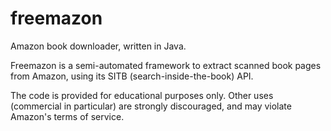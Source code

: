 freemazon
=========

Amazon book downloader, written in Java.

Freemazon is a semi-automated framework to extract scanned book pages from Amazon, using its SITB (search-inside-the-book) API.

The code is provided for educational purposes only. Other uses (commercial in particular) are strongly discouraged, and may violate Amazon's terms of service.